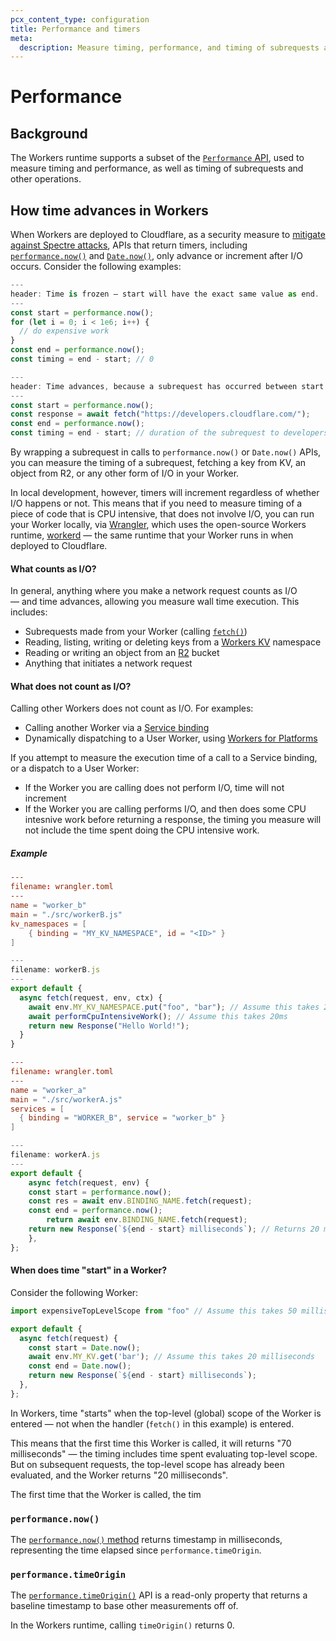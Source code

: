 ```yaml
---
pcx_content_type: configuration
title: Performance and timers
meta:
  description: Measure timing, performance, and timing of subrequests and other operations.
---
```


# Performance

## Background

The Workers runtime supports a subset of the [`Performance` API](https://developer.mozilla.org/en-US/docs/Web/API/Performance), used to measure timing and performance, as well as timing of subrequests and other operations.

## How time advances in Workers

When Workers are deployed to Cloudflare, as a security measure to [mitigate against Spectre attacks](/workers/reference/security-model/#step-1-disallow-timers-and-multi-threading), APIs that return timers, including [`performance.now()`](https://developer.mozilla.org/en-US/docs/Web/API/Performance/now) and [`Date.now()`](https://developer.mozilla.org/en-US/docs/Web/JavaScript/Reference/Global_Objects/Date/now), only advance or increment after I/O occurs. Consider the following examples:

```typescript
---
header: Time is frozen — start will have the exact same value as end.
---
const start = performance.now();
for (let i = 0; i < 1e6; i++) {
  // do expensive work
}
const end = performance.now();
const timing = end - start; // 0
```

```typescript
---
header: Time advances, because a subrequest has occurred between start and end.
---
const start = performance.now();
const response = await fetch("https://developers.cloudflare.com/");
const end = performance.now();
const timing = end - start; // duration of the subrequest to developers.cloudflare.com
```

By wrapping a subrequest in calls to `performance.now()` or `Date.now()` APIs, you can measure the timing of a subrequest, fetching a key from KV, an object from R2, or any other form of I/O in your Worker.

In local development, however, timers will increment regardless of whether I/O happens or not. This means that if you need to measure timing of a piece of code that is CPU intensive, that does not involve I/O, you can run your Worker locally, via [Wrangler](/workers/wrangler/), which uses the open-source Workers runtime, [workerd](https://github.com/cloudflare/workerd) — the same runtime that your Worker runs in when deployed to Cloudflare.

#### What counts as I/O?

In general, anything where you make a network request counts as I/O — and time advances, allowing you measure wall time execution. This includes:

- Subrequests made from your Worker (calling [`fetch()`](/workers/runtime-apis/fetch/))
- Reading, listing, writing or deleting keys from a [Workers KV](/kv/api/) namespace
- Reading or writing an object from an [R2](/r2/api/workers/workers-api-usage/) bucket
- Anything that initiates a network request

#### What does not count as I/O?

Calling other Workers does not count as I/O. For examples:

- Calling another Worker via a [Service binding](/workers/configuration/bindings/about-service-bindings/)
- Dynamically dispatching to a User Worker, using [Workers for Platforms](/cloudflare-for-platforms/workers-for-platforms/reference/how-workers-for-platforms-works/)

If you attempt to measure the execution time of a call to a Service binding, or a dispatch to a User Worker:

- If the Worker you are calling does not perform I/O, time will not increment
- If the Worker you are calling performs I/O, and then does some CPU intesnive work before returning a response, the timing you measure will not include the time spent doing the CPU intensive work.

##### Example

```toml
---
filename: wrangler.toml
---
name = "worker_b"
main = "./src/workerB.js"
kv_namespaces = [
    { binding = "MY_KV_NAMESPACE", id = "<ID>" }
]
```

```js
---
filename: workerB.js
---
export default {
  async fetch(request, env, ctx) {
    await env.MY_KV_NAMESPACE.put("foo", "bar"); // Assume this takes 20ms
    await performCpuIntensiveWork(); // Assume this takes 20ms
    return new Response("Hello World!");
  }
}
```

```toml
---
filename: wrangler.toml
---
name = "worker_a"
main = "./src/workerA.js"
services = [
  { binding = "WORKER_B", service = "worker_b" }
]
```

```js
---
filename: workerA.js
---
export default {
	async fetch(request, env) {
    const start = performance.now();
    const res = await env.BINDING_NAME.fetch(request);
    const end = performance.now();
		return await env.BINDING_NAME.fetch(request);
    return new Response(`${end - start} milliseconds`); // Returns 20 milliseconds, not 40 milliseconds
	},
};
```

#### When does time "start" in a Worker?

Consider the following Worker:

```js
import expensiveTopLevelScope from "foo" // Assume this takes 50 milliseconds

export default {
  async fetch(request) {
    const start = Date.now();
    await env.MY_KV.get('bar'); // Assume this takes 20 milliseconds
    const end = Date.now();
    return new Response(`${end - start} milliseconds`);
  },
};
```

In Workers, time "starts" when the top-level (global) scope of the Worker is entered — not when the handler (`fetch()` in this example) is entered.

This means that the first time this Worker is called, it will returns "70 milliseconds" — the timing includes time spent evaluating top-level scope. But on subsequent requests, the top-level scope has already been evaluated, and the Worker returns "20 milliseconds".

The first time that the Worker is called, the tim

### `performance.now()`

The [`performance.now()` method](https://developer.mozilla.org/en-US/docs/Web/API/Performance/now) returns timestamp in milliseconds, representing the time elapsed since `performance.timeOrigin`.

### `performance.timeOrigin`

The [`performance.timeOrigin()`](https://developer.mozilla.org/en-US/docs/Web/API/Performance/timeOrigin) API is a read-only property that returns a baseline timestamp to base other measurements off of.

In the Workers runtime, calling `timeOrigin()` returns 0.


